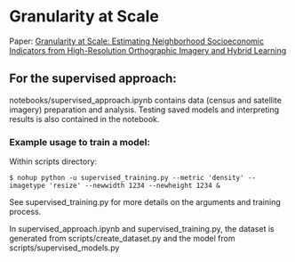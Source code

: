# Granularity at Scale

Paper: [Granularity at Scale: Estimating Neighborhood Socioeconomic Indicators from High-Resolution Orthographic Imagery and Hybrid Learning](https://doi.org/10.48550/arXiv.2309.16808)

## For the supervised approach:

notebooks/supervised_approach.ipynb contains data (census and satellite imagery) preparation and analysis. Testing saved models and interpreting results is also contained in the notebook.

### Example usage to train a model:

Within scripts directory:

```
$ nohup python -u supervised_training.py --metric 'density' --imagetype 'resize' --newwidth 1234 --newheight 1234 &
```

See supervised_training.py for more details on the arguments and training process.

In supervised_approach.ipynb and supervised_training.py, the dataset is generated from scripts/create_dataset.py and the model from scripts/supervised_models.py
